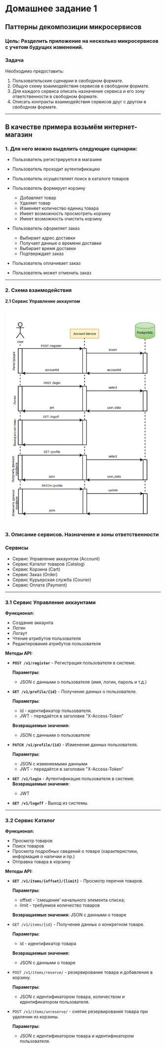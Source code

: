 # Домашнее задание 1

## Паттерны декомпозиции микросервисов
### Цель: Разделить приложение на несколько микросервисов с учетом будущих изменений.

### Задача
Необходимо предоставить:

1. Пользовательские сценарии в свободном формате.
2. Общую схему взаимодействия сервисов в свободном формате.
3. Для каждого сервиса опиcать назначение сервиса и его зону ответственности в свободном формате.
4. Описать контракты взаимодействия сервисов друг с другом в свободном формате.

---

## В качестве примера возьмём интернет-магазин

### 1. Для него можно выделить следующие сценарии:

- Пользователь регистрируется в магазине
- Пользователь проходит аутентификацию
- Пользователь осуществляет поиск в каталоге товаров
- Пользователь формирует корзину
     - Добавляет товар
     - Удаляет товар
     - Изменяет количество единиц товара
     - Имеет возможность просмотреть корзину
     - Имеет возможность очистить корзину

- Пользователь оформляет заказ
    - Выбирает адрес доставки
    - Получает данные о времени доставки
    - Выбирает время доставки
    - Подтверждает заказ
- Пользователь оплачивает заказ
- Пользователь может отменить заказ


---
### 2. Схема взаимодействия
**2.1 Сервис Управление аккаунтом**

![Account Service](./account_service.png)
---
### 3. Описание сервисов. Назначение и зоны ответственности

### Сервисы
- Сервис Управление аккаунтом (Account)
- Сервис Каталог товаров (Catalog)
- Сервис Корзина (Cart)
- Сервис Заказ (Order)
- Сервис Курьерская служба (Courier)
- Сервис Оплата (Payment)
---
### 3.1 Сервис Управление аккаунтами

**Функционал:**
- Создание аккаунта
- Логин
- Логаут
- Чтение атрибутов пользователя
- Редактирование атрибутов пользователя

**Методы API:**

 - **`POST /v1/register`** - Регистрация пользователя в системе. 
    
    **Параметры:** 
    - JSON с данными о пользователе (имя, логин, пароль и т.д.)
 - **`GET /v1/profile/{id}`** - Получение данных о пользователе. 
    
    **Параметры:** 
    - id - идентификатор пользователя. 
    - JWT - передаётся в заголовке "X-Access-Token"
    
    **Возвращаемые значения:**
    - JSON с данными о пользователе

 - **`PATCH /v1/profile/{id}`** - Изменение данных пользователя. 

    **Параметры:** 
    - JSON с изменяемыми данными
    - JWT - передаётся в заголовке "X-Access-Token"

 - **`GET /v1/login`** - Аутентификация пользователя в системе. 
    **Возвращаемые значения:**
    - JWT
 - **`GET /v1/logoff`** - Выход из системы. 
    
---
### 3.2 Сервис Каталог 


**Функционал:**
- Просмотр товаров
- Поиск товаров
- Просмотр подробных сведений о товаре (характеристики, информация о наличии и пр.)
- Отправка товара в корзину

**Методы API:**

 - **`GET /v1/items/{offset}/{limit}`** - Просмотр перечня товаров. 
 
   **Параметры:**
   
   - offset - 'смещение' начального элемента списка; 
   - limit - требуемое количество товаров
   
   **Возвращаемые значения:** JSON с данными о товаре
   
 - `GET /v1/items/{id}` - Получение данных о конкретном товаре. 

   **Параметры:** 
    - id - идентификатор товара

    **Возвращаемые значения:** 
    - JSON с данными о товаре

 - `POST /v1/items/reserve/` - резервирование товара и добавление в корзину. 
    
    **Параметры:** 
    - JSON c идентификатором товара, количеством и идентификатором пользователя.
 
 - `POST /v1/items/unreserve/` - снятие резервирования товара при удалении из корзины. 
    
    **Параметры:** 
    - JSON c идентификатором товара и идентификатором пользователя.














